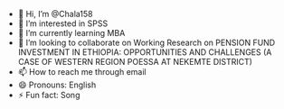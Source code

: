- 👋 Hi, I’m @Chala158
- 👀 I’m interested in SPSS
- 🌱 I’m currently learning MBA
- 💞️ I’m looking to collaborate on Working Research on PENSION FUND INVESTMENT IN ETHIOPIA: OPPORTUNITIES AND CHALLENGES (A CASE OF WESTERN REGION POESSA AT NEKEMTE DISTRICT)
- 📫 How to reach me through email
- 😄 Pronouns: English
- ⚡ Fun fact: Song

<!---
Chala158/Chala158 is a ✨ special ✨ repository because its `README.md` (this file) appears on your GitHub profile.
You can click the Preview link to take a look at your changes.
--->
